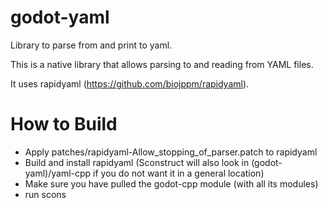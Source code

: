 # godot-yaml
Library to parse from and print to yaml.

This is a native library that allows parsing to and reading from YAML files.

It uses rapidyaml (https://github.com/biojppm/rapidyaml).

# How to Build
- Apply patches/rapidyaml-Allow_stopping_of_parser.patch to rapidyaml
- Build and install rapidyaml (Sconstruct will also look in (godot-yaml)/yaml-cpp if you do not want it in a general location)
- Make sure you have pulled the godot-cpp module (with all its modules)
- run scons
